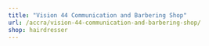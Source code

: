 ```yaml
---
title: "Vision 44 Communication and Barbering Shop"
url: /accra/vision-44-communication-and-barbering-shop/
shop: hairdresser
---
```

